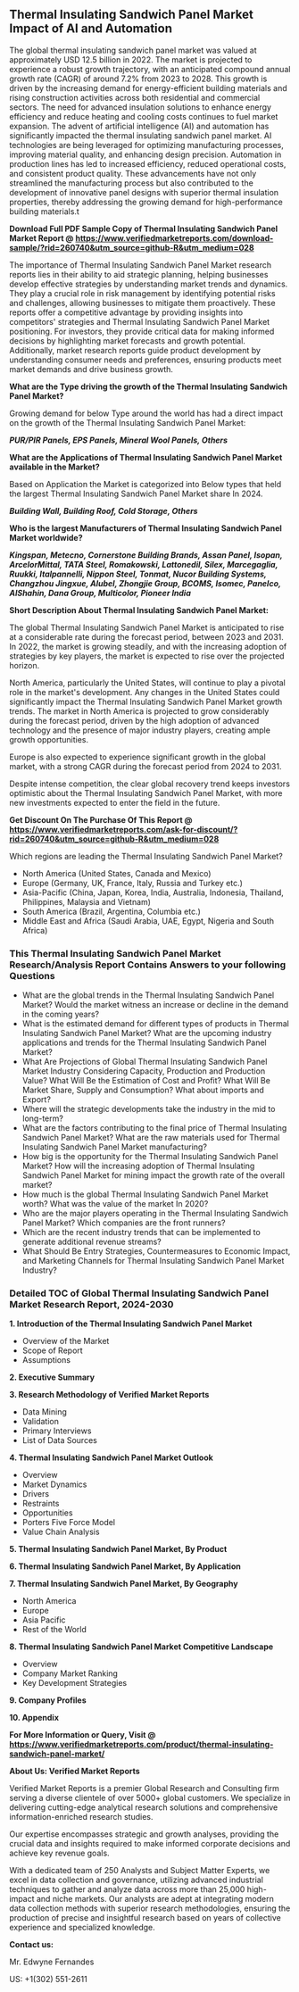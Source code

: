 <h2>Thermal Insulating Sandwich Panel Market Impact of AI and Automation</h2>The global thermal insulating sandwich panel market was valued at approximately USD 12.5 billion in 2022. The market is projected to experience a robust growth trajectory, with an anticipated compound annual growth rate (CAGR) of around 7.2% from 2023 to 2028. This growth is driven by the increasing demand for energy-efficient building materials and rising construction activities across both residential and commercial sectors. The need for advanced insulation solutions to enhance energy efficiency and reduce heating and cooling costs continues to fuel market expansion. The advent of artificial intelligence (AI) and automation has significantly impacted the thermal insulating sandwich panel market. AI technologies are being leveraged for optimizing manufacturing processes, improving material quality, and enhancing design precision. Automation in production lines has led to increased efficiency, reduced operational costs, and consistent product quality. These advancements have not only streamlined the manufacturing process but also contributed to the development of innovative panel designs with superior thermal insulation properties, thereby addressing the growing demand for high-performance building materials.t</p><p id="" class=""><strong>Download Full PDF Sample Copy of Thermal Insulating Sandwich Panel Market Report @ <a href="https://www.verifiedmarketreports.com/download-sample/?rid=260740&utm_source=github-R&utm_medium=028" target="_blank">https://www.verifiedmarketreports.com/download-sample/?rid=260740&utm_source=github-R&utm_medium=028</a></strong></p><p>The importance of&nbsp;Thermal Insulating Sandwich Panel Market research reports lies in their ability to aid strategic planning, helping businesses develop effective strategies by understanding market trends and dynamics. They play a crucial role in risk management by identifying potential risks and challenges, allowing businesses to mitigate them proactively. These reports offer a competitive advantage by providing insights into competitors' strategies and Thermal Insulating Sandwich Panel Market positioning. For investors, they provide critical data for making informed decisions by highlighting market forecasts and growth potential. Additionally, market research reports guide product development by understanding consumer needs and preferences, ensuring products meet market demands and drive business growth.</p><p><strong>What are the&nbsp;Type driving the growth of the Thermal Insulating Sandwich Panel Market?</strong></p><p id="" class="">Growing demand for below Type around the world has had a direct impact on the growth of the Thermal Insulating Sandwich Panel Market:</p><em><strong>PUR/PIR Panels, EPS Panels, Mineral Wool Panels, Others</strong></em></p><strong>What are the&nbsp;Applications&nbsp;of Thermal Insulating Sandwich Panel Market available in the Market?</strong></p><p id="" class="">Based on Application the Market is categorized into Below types that held the largest Thermal Insulating Sandwich Panel Market share In 2024.</p><em><strong>Building Wall, Building Roof, Cold Storage, Others</strong></em></p><strong>Who is the largest Manufacturers of Thermal Insulating Sandwich Panel Market worldwide?</strong></p><p><em><strong>Kingspan, Metecno, Cornerstone Building Brands, Assan Panel, Isopan, ArcelorMittal, TATA Steel, Romakowski, Lattonedil, Silex, Marcegaglia, Ruukki, Italpannelli, Nippon Steel, Tonmat, Nucor Building Systems, Changzhou Jingxue, Alubel, Zhongjie Group, BCOMS, Isomec, Panelco, AlShahin, Dana Group, Multicolor, Pioneer India</strong></em></p><p id="" class=""><strong>Short Description About Thermal Insulating Sandwich Panel Market:</strong></p><p>The global Thermal Insulating Sandwich Panel Market is anticipated to rise at a considerable rate during the forecast period, between 2023 and 2031. In 2022, the market is growing steadily, and with the increasing adoption of strategies by key players, the market is expected to rise over the projected horizon.</p><p>North America, particularly the United States, will continue to play a pivotal role in the market's development. Any changes in the United States could significantly impact the Thermal Insulating Sandwich Panel Market growth trends. The market in North America is projected to grow considerably during the forecast period, driven by the high adoption of advanced technology and the presence of major industry players, creating ample growth opportunities.</p><p>Europe is also expected to experience significant growth in the global market, with a strong CAGR during the forecast period from 2024 to 2031.</p><p>Despite intense competition, the clear global recovery trend keeps investors optimistic about the Thermal Insulating Sandwich Panel Market, with more new investments expected to enter the field in the future.</p><p id="" class=""><strong>Get Discount On The Purchase Of This Report @ <a href="https://www.verifiedmarketreports.com/ask-for-discount/?rid=260740&utm_source=github-R&utm_medium=028" target="_blank">https://www.verifiedmarketreports.com/ask-for-discount/?rid=260740&utm_source=github-R&utm_medium=028</a></strong></p>Which regions are leading the Thermal Insulating Sandwich Panel Market?</p><ul><li>North America (United States, Canada and Mexico)</li><li>Europe (Germany, UK, France, Italy, Russia and Turkey etc.)</li><li>Asia-Pacific (China, Japan, Korea, India, Australia, Indonesia, Thailand, Philippines, Malaysia and Vietnam)</li><li>South America (Brazil, Argentina, Columbia etc.)</li><li>Middle East and Africa (Saudi Arabia, UAE, Egypt, Nigeria and South Africa)</li></ul><h3 id="" class="">This Thermal Insulating Sandwich Panel Market Research/Analysis Report Contains Answers to your following Questions</h3><ul><li>What are the global trends in the Thermal Insulating Sandwich Panel Market? Would the market witness an increase or decline in the demand in the coming years?</li><li>What is the estimated demand for different types of products in Thermal Insulating Sandwich Panel Market? What are the upcoming industry applications and trends for the Thermal Insulating Sandwich Panel Market?</li><li>What Are Projections of Global Thermal Insulating Sandwich Panel Market Industry Considering Capacity, Production and Production Value? What Will Be the Estimation of Cost and Profit? What Will Be Market Share, Supply and Consumption? What about imports and Export?</li><li>Where will the strategic developments take the industry in the mid to long-term?</li><li>What are the factors contributing to the final price of Thermal Insulating Sandwich Panel Market? What are the raw materials used for Thermal Insulating Sandwich Panel Market manufacturing?</li><li>How big is the opportunity for the Thermal Insulating Sandwich Panel Market? How will the increasing adoption of Thermal Insulating Sandwich Panel Market for mining impact the growth rate of the overall market?</li><li>How much is the global Thermal Insulating Sandwich Panel Market worth? What was the value of the market In 2020?</li><li>Who are the major players operating in the Thermal Insulating Sandwich Panel Market? Which companies are the front runners?</li><li>Which are the recent industry trends that can be implemented to generate additional revenue streams?</li><li>What Should Be Entry Strategies, Countermeasures to Economic Impact, and Marketing Channels for Thermal Insulating Sandwich Panel Market Industry?</li></ul><h3 id="" class="">Detailed TOC of Global Thermal Insulating Sandwich Panel Market Research Report, 2024-2030</h3><p id="" class=""><strong>1. Introduction of the Thermal Insulating Sandwich Panel Market</strong></p><ul><li>Overview of the Market</li><li>Scope of Report</li><li>Assumptions</li></ul><p id="" class=""><strong>2. Executive Summary</strong></p><p id="" class=""><strong>3. Research Methodology of Verified Market Reports</strong></p><ul><li>Data Mining</li><li>Validation</li><li>Primary Interviews</li><li>List of Data Sources</li></ul><p id="" class=""><strong>4. Thermal Insulating Sandwich Panel Market Outlook</strong></p><ul><li>Overview</li><li>Market Dynamics</li><li>Drivers</li><li>Restraints</li><li>Opportunities</li><li>Porters Five Force Model</li><li>Value Chain Analysis</li></ul><p id="" class=""><strong>5. Thermal Insulating Sandwich Panel Market, By Product</strong></p><p id="" class=""><strong>6. Thermal Insulating Sandwich Panel Market, By Application</strong></p><p id="" class=""><strong>7. Thermal Insulating Sandwich Panel Market, By Geography</strong></p><ul><li>North America</li><li>Europe</li><li>Asia Pacific</li><li>Rest of the World</li></ul><p id="" class=""><strong>8. Thermal Insulating Sandwich Panel Market Competitive Landscape</strong></p><ul><li>Overview</li><li>Company Market Ranking</li><li>Key Development Strategies</li></ul><p id="" class=""><strong>9. Company Profiles</strong></p><p id="" class=""><strong>10. Appendix</strong></p><p id="" class=""><strong>For More Information or Query, Visit @ <a href="https://www.verifiedmarketreports.com/product/thermal-insulating-sandwich-panel-market/" target="_blank">https://www.verifiedmarketreports.com/product/thermal-insulating-sandwich-panel-market/</a></strong></p><p id="" class=""><strong>About Us: Verified Market Reports</strong></p><p id="" class="">Verified Market Reports is a premier Global Research and Consulting firm serving a diverse clientele of over 5000+ global customers. We specialize in delivering cutting-edge analytical research solutions and comprehensive information-enriched research studies.</p><p id="" class="">Our expertise encompasses strategic and growth analyses, providing the crucial data and insights required to make informed corporate decisions and achieve key revenue goals.</p><p id="" class="">With a dedicated team of 250 Analysts and Subject Matter Experts, we excel in data collection and governance, utilizing advanced industrial techniques to gather and analyze data across more than 25,000 high-impact and niche markets. Our analysts are adept at integrating modern data collection methods with superior research methodologies, ensuring the production of precise and insightful research based on years of collective experience and specialized knowledge.</p><p id="" class=""><strong>Contact us:</strong></p><p id="" class="">Mr. Edwyne Fernandes</p><p id="" class="">US: +1(302) 551-2611</p>